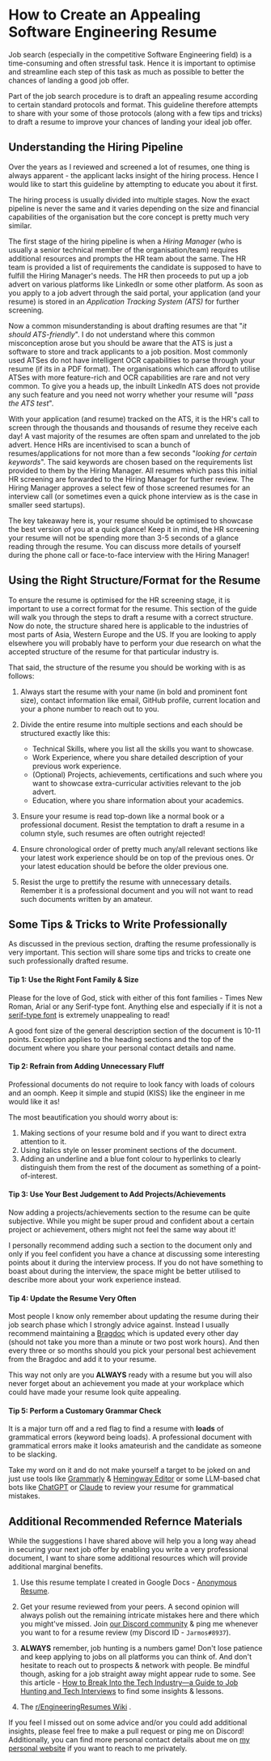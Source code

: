 # How to Create an Appealing Software Engineering Resume

Job search (especially in the competitive Software Engineering field) is a
time-consuming and often stressful task. Hence it is important to optimise and
streamline each step of this task as much as possible to better the chances of
landing a good job offer.

Part of the job search procedure is to draft an appealing resume according to
certain standard protocols and format. This guideline therefore attempts to
share with your some of those protocols (along with a few tips and tricks) to
draft a resume to improve your chances of landing your ideal job offer.

## Understanding the Hiring Pipeline

Over the years as I reviewed and screened a lot of resumes, one thing is always
apparent - the applicant lacks insight of the hiring process. Hence I would like
to start this guideline by attempting to educate you about it first.

The hiring process is usually divided into multiple stages. Now the exact
pipeline is never the same and it varies depending on the size and financial
capabilities of the organisation but the core concept is pretty much very
similar.

The first stage of the hiring pipeline is when a _Hiring Manager_ (who is
usually a senior technical member of the organisation/team) requires additional
resources and prompts the HR team about the same. The HR team is provided a list
of requirements the candidate is supposed to have to fulfill the Hiring
Manager's needs. The HR then proceeds to put up a job advert on various
platforms like LinkedIn or some other platform. As soon as you apply to a job
advert through the said portal, your application (and your resume) is stored in
an _Application Tracking System (ATS)_ for further screening.

Now a common misunderstanding is about drafting resumes are that "_it should
ATS-friendly_". I do not understand where this common misconception arose but
you should be aware that the ATS is just a software to store and track
applicants to a job position. Most commonly used ATSes do not have intelligent
OCR capabilities to parse through your resume (if its in a PDF format). The
organisations which can afford to utilise ATSes with more feature-rich and OCR
capabilities are rare and not very common. To give you a heads up, the inbuilt
LinkedIn ATS does not provide any such feature and you need not worry whether
your resume will "_pass the ATS test_".

With your application (and resume) tracked on the ATS, it is the HR's call to
screen through the thousands and thousands of resume they receive each day! A
vast majority of the resumes are often spam and unrelated to the job advert.
Hence HRs are incentivised to scan a bunch of resumes/applications for not more
than a few seconds "_looking for certain keywords_". The said keywords are
chosen based on the requirements list provided to them by the Hiring Manager.
All resumes which pass this initial HR screening are forwarded to the Hiring
Manager for further review. The Hiring Manager approves a select few of those
screened resumes for an interview call (or sometimes even a quick phone
interview as is the case in smaller seed startups).

<!-- TODO (Somraj Saha): Add a mermaid diagram for more easier visual understanding of the process -->

The key takeaway here is, your resume should be optimised to showcase the best
version of you at a quick glance! Keep it in mind, the HR screening your resume
will not be spending more than 3-5 seconds of a glance reading through the
resume. You can discuss more details of yourself during the phone call or
face-to-face interview with the Hiring Manager!

## Using the Right Structure/Format for the Resume

To ensure the resume is optimised for the HR screening stage, it is important to
use a correct format for the resume. This section of the guide will walk you
through the steps to draft a resume with a correct structure. Now do note, the
structure shared here is applicable to the industries of most parts of Asia,
Western Europe and the US. If you are looking to apply elsewhere you will
probably have to perform your due research on what the accepted structure of the
resume for that particular industry is.

That said, the structure of the resume you should be working with is as follows:

1. Always start the resume with your name (in bold and prominent font size),
   contact information like email, GitHub profile, current location and your a
   phone number to reach out to you.

2. Divide the entire resume into multiple sections and each should be structured
   exactly like this:

   - Technical Skills, where you list all the skills you want to showcase.
   - Work Experience, where you share detailed description of your previous work
     experience.
   - (Optional) Projects, achievements, certifications and such where you want
     to showcase extra-curricular activities relevant to the job advert.
   - Education, where you share information about your academics.

3. Ensure your resume is read top-down like a normal book or a professional
   document. Resist the temptation to draft a resume in a column style, such
   resumes are often outright rejected!

4. Ensure chronological order of pretty much any/all relevant sections like your
   latest work experience should be on top of the previous ones. Or your latest
   education should be before the older previous one.

5. Resist the urge to prettify the resume with unnecessary details. Remember it
   is a professional document and you will not want to read such documents
   written by an amateur.

## Some Tips & Tricks to Write Professionally

As discussed in the previous section, drafting the resume professionally is very
important. This section will share some tips and tricks to create one such
professionally drafted resume.

#### Tip 1: Use the Right Font Family & Size

Please for the love of God, stick with either of this font families - Times New
Roman, Arial or any Serif-type font. Anything else and especially if it is not a
[serif-type font](https://www.myfonts.com/pages/serif-fonts) is extremely
unappealing to read!

A good font size of the general description section of the document is 10-11
points. Exception applies to the heading sections and the top of the document
where you share your personal contact details and name.

#### Tip 2: Refrain from Adding Unnecessary Fluff

Professional documents do not require to look fancy with loads of colours and an
oomph. Keep it simple and stupid (KISS) like the engineer in me would like it
as!

The most beautification you should worry about is:

1. Making sections of your resume bold and if you want to direct extra attention
   to it.
2. Using italics style on lesser prominent sections of the document.
3. Adding an underline and a blue font colour to hyperlinks to clearly
   distinguish them from the rest of the document as something of a
   point-of-interest.

#### Tip 3: Use Your Best Judgement to Add Projects/Achievements

Now adding a projects/achievements section to the resume can be quite
subjective. While you might be super proud and confident about a certain project
or achievement, others might not feel the same way about it!

I personally recommend adding such a section to the document only and only if
you feel confident you have a chance at discussing some interesting points about
it during the interview process. If you do not have something to boast about
during the interview, the space might be better utilised to describe more about
your work experience instead.

#### Tip 4: Update the Resume Very Often

Most people I know only remember about updating the resume during their job
search phase which I strongly advice against. Instead I usually recommend
maintaining a [Bragdoc](https://www.bragdocs.com) which is updated every other
day (should not take you more than a minute or two post work hours). And then
every three or so months should you pick your personal best achievement from the
Bragdoc and add it to your resume.

This way not only are you **ALWAYS** ready with a resume but you will also never
forget about an achievement you made at your workplace which could have made
your resume look quite appealing.

#### Tip 5: Perform a Customary Grammar Check

It is a major turn off and a red flag to find a resume with **loads** of
grammatical errors (keyword being loads). A professional document with
grammatical errors make it looks amateurish and the candidate as someone to be
slacking.

Take my word on it and do not make yourself a target to be joked on and just use
tools like [Grammarly](https://www.grammarly.com) &
[Hemingway Editor](https://hemingwayapp.com) or some LLM-based chat bots like
[ChatGPT](https://www.chat.openai.com) or [Claude](https://claude.ai) to review
your resume for grammatical mistakes.

## Additional Recommended Refernce Materials

While the suggestions I have shared above will help you a long way ahead in
securing your next job offer by enabling you write a very professional document,
I want to share some additional resources which will provide additional marginal
benefits.

1. Use this resume template I created in Google Docs -
   [Anonymous Resume](https://docs.google.com/document/d/12jBHnaiQXpIVH91lHf3OvNA5hPdFpmi5PBK5wUE5C_0/edit?usp=sharing).

2. Get your resume reviewed from your peers. A second opinion will always polish
   out the remaining intricate mistakes here and there which you might've
   missed. Join [our Discord community](https://discord.gg/kRMQSZGzkt) & ping me
   whenever you want to for a resume review (my Discord ID - `Jarmos#8937`).

3. **ALWAYS** remember, job hunting is a numbers game! Don't lose patience and
   keep applying to jobs on all platforms you can think of. And don't hesitate
   to reach out to prospects & network with people. Be mindful though, asking
   for a job straight away might appear rude to some. See this article -
   [How to Break Into the Tech Industry—a Guide to Job Hunting and Tech Interviews](https://haseebq.com/how-to-break-into-tech-job-hunting-and-interviews)
   to find some insights & lessons.
4. The
   [r/EngineeringResumes Wiki](https://www.reddit.com/r/EngineeringResumes/wiki/index/)
   .

If you feel I missed out on some advice and/or you could add additional
insights, please feel free to make a pull request or ping me on Discord!
Additionally, you can find more personal contact details about me on
[my personal website](https://jarmos.dev) if you want to reach to me privately.
